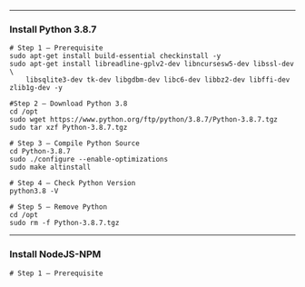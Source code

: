 -----------------------------------------------------

### Install Python 3.8.7
```shell
# Step 1 – Prerequisite
sudo apt-get install build-essential checkinstall -y
sudo apt-get install libreadline-gplv2-dev libncursesw5-dev libssl-dev \
    libsqlite3-dev tk-dev libgdbm-dev libc6-dev libbz2-dev libffi-dev zlib1g-dev -y

#Step 2 – Download Python 3.8
cd /opt
sudo wget https://www.python.org/ftp/python/3.8.7/Python-3.8.7.tgz
sudo tar xzf Python-3.8.7.tgz

# Step 3 – Compile Python Source
cd Python-3.8.7
sudo ./configure --enable-optimizations
sudo make altinstall

# Step 4 – Check Python Version
python3.8 -V

# Step 5 – Remove Python
cd /opt
sudo rm -f Python-3.8.7.tgz
```
-----------------------------------------------------
### Install NodeJS-NPM
```shell
# Step 1 – Prerequisite 
```
